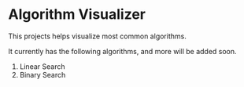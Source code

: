 # Algorithm Visualizer

This projects helps visualize most common algorithms.

It currently has the following algorithms, and more will be added soon.

1. Linear Search
2. Binary Search


